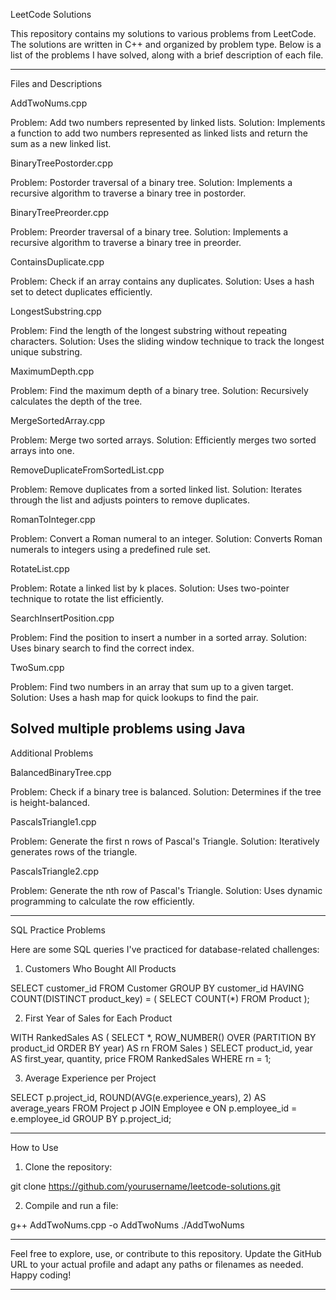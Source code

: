 

LeetCode Solutions

This repository contains my solutions to various problems from LeetCode. The solutions are written in C++ and organized by problem type. Below is a list of the problems I have solved, along with a brief description of each file.


---

Files and Descriptions

AddTwoNums.cpp

Problem: Add two numbers represented by linked lists.
Solution: Implements a function to add two numbers represented as linked lists and return the sum as a new linked list.

BinaryTreePostorder.cpp

Problem: Postorder traversal of a binary tree.
Solution: Implements a recursive algorithm to traverse a binary tree in postorder.

BinaryTreePreorder.cpp

Problem: Preorder traversal of a binary tree.
Solution: Implements a recursive algorithm to traverse a binary tree in preorder.

ContainsDuplicate.cpp

Problem: Check if an array contains any duplicates.
Solution: Uses a hash set to detect duplicates efficiently.

LongestSubstring.cpp

Problem: Find the length of the longest substring without repeating characters.
Solution: Uses the sliding window technique to track the longest unique substring.

MaximumDepth.cpp

Problem: Find the maximum depth of a binary tree.
Solution: Recursively calculates the depth of the tree.

MergeSortedArray.cpp

Problem: Merge two sorted arrays.
Solution: Efficiently merges two sorted arrays into one.

RemoveDuplicateFromSortedList.cpp

Problem: Remove duplicates from a sorted linked list.
Solution: Iterates through the list and adjusts pointers to remove duplicates.

RomanToInteger.cpp

Problem: Convert a Roman numeral to an integer.
Solution: Converts Roman numerals to integers using a predefined rule set.

RotateList.cpp

Problem: Rotate a linked list by k places.
Solution: Uses two-pointer technique to rotate the list efficiently.

SearchInsertPosition.cpp

Problem: Find the position to insert a number in a sorted array.
Solution: Uses binary search to find the correct index.

TwoSum.cpp

Problem: Find two numbers in an array that sum up to a given target.
Solution: Uses a hash map for quick lookups to find the pair.

Solved multiple problems using Java 
---

Additional Problems

BalancedBinaryTree.cpp

Problem: Check if a binary tree is balanced.
Solution: Determines if the tree is height-balanced.

PascalsTriangle1.cpp

Problem: Generate the first n rows of Pascal's Triangle.
Solution: Iteratively generates rows of the triangle.

PascalsTriangle2.cpp

Problem: Generate the nth row of Pascal's Triangle.
Solution: Uses dynamic programming to calculate the row efficiently.


---

SQL Practice Problems

Here are some SQL queries I've practiced for database-related challenges:

1. Customers Who Bought All Products

SELECT customer_id
FROM Customer
GROUP BY customer_id
HAVING COUNT(DISTINCT product_key) = (
    SELECT COUNT(*) FROM Product
);

2. First Year of Sales for Each Product

WITH RankedSales AS (
    SELECT *, 
           ROW_NUMBER() OVER (PARTITION BY product_id ORDER BY year) AS rn
    FROM Sales
)
SELECT product_id, year AS first_year, quantity, price
FROM RankedSales
WHERE rn = 1;

3. Average Experience per Project

SELECT 
    p.project_id, 
    ROUND(AVG(e.experience_years), 2) AS average_years
FROM Project p
JOIN Employee e 
    ON p.employee_id = e.employee_id
GROUP BY p.project_id;


---

How to Use

1. Clone the repository:



git clone https://github.com/yourusername/leetcode-solutions.git

2. Compile and run a file:



g++ AddTwoNums.cpp -o AddTwoNums
./AddTwoNums


---

Feel free to explore, use, or contribute to this repository. Update the GitHub URL to your actual profile and adapt any paths or filenames as needed. Happy coding!


---

